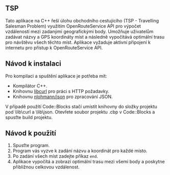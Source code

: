 ﻿## TSP

Tato aplikace na C++ řeší úlohu obchodního cestujícího (TSP - Travelling Salesman Problem) využitím OpenRouteService API pro výpočet vzdáleností mezi zadanými geografickými body. Umožňuje uživatelům zadávat názvy a GPS koordináty míst a následně vypočítává optimální trasu pro návštěvu všech těchto míst. 
Aplikace vyžaduje aktivní připojení k internetu pro přístup k OpenRouteService API.


## Návod k instalaci

Pro kompilaci a spuštění aplikace je potřeba mít:

-   Kompilátor C++.
-   Knihovnu [libcurl](https://curl.se/download.html) pro práci s HTTP požadavky.
-   Knihovnu [nlohmann/json](https://github.com/nlohmann/json) pro zpracování JSON.

V případě použítí Code::Blocks stačí umístit knihovny do složky projektu pod \lib\curl a \lib\json. Otevřete soubor projektu .cbp v Code::Blocks a spusťte build projektu.

## Návod k použití

1.  Spusťte program.
2.  Program vás vyzve k zadání názvu a koordinát pro každé místo.
3.  Po zadání všech míst zadejte příkaz `end`.
4.  Aplikace vypočítá a zobrazí optimální trasu mezi všemi body a poskytne přibližnou celkovou vzdálenost.
